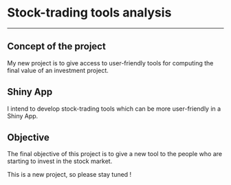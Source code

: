 # Stock-trading tools analysis
---

## Concept of the project
My new project is to give access to user-friendly tools for computing the final 
value of an investment project.

## Shiny App
I intend to develop stock-trading tools which can be more user-friendly in a Shiny App. 

## Objective
The final objective of this project is to give a new tool to the people 
who are starting to invest in the stock market.

This is a new project, so please stay tuned ! 


